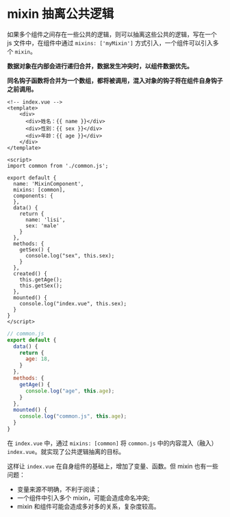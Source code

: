 # mixin 抽离公共逻辑

如果多个组件之间存在一些公共的逻辑，则可以抽离这些公共的逻辑，写在一个 js 文件中，在组件中通过 `mixins: ['myMixin']` 方式引入，一个组件可以引入多个 `mixin`。

**数据对象在内部会进行递归合并，数据发生冲突时，以组件数据优先。**

**同名钩子函数将合并为一个数组，都将被调用，混入对象的钩子将在组件自身钩子之前调用。**

```vue
<!-- index.vue -->
<template>
    <div>
      <div>姓名：{{ name }}</div>
      <div>性别：{{ sex }}</div>
      <div>年龄：{{ age }}</div>
    </div>
</template>

<script>
import common from './common.js';

export default {
  name: 'MixinComponent',
  mixins: [common],
  components: {
  },
  data() {
    return {
      name: 'lisi',
      sex: 'male'
    }
  },
  methods: {
    getSex() {
      console.log("sex", this.sex);
    }
  },
  created() {
    this.getAge();
    this.getSex();
  },
  mounted() {
    console.log("index.vue", this.sex);
  }
}
</script>
```

```javascript
// common.js
export default {
  data() {
    return {
      age: 18,
    }
  },
  methods: {
    getAge() {
      console.log("age", this.age);
    }
  },
  mounted() {
    console.log("common.js", this.age);
  }
}
```

在 `index.vue` 中，通过 `mixins: [common]` 将 `common.js` 中的内容混入（融入）`index.vue`。就实现了公共逻辑抽离的目标。

这样让 `index.vue` 在自身组件的基础上，增加了变量、函数。但 mixin 也有一些问题：

- 变量来源不明确，不利于阅读；
- 一个组件中引入多个 mixin，可能会造成命名冲突;
- mixin 和组件可能会造成多对多的关系，复杂度较高。